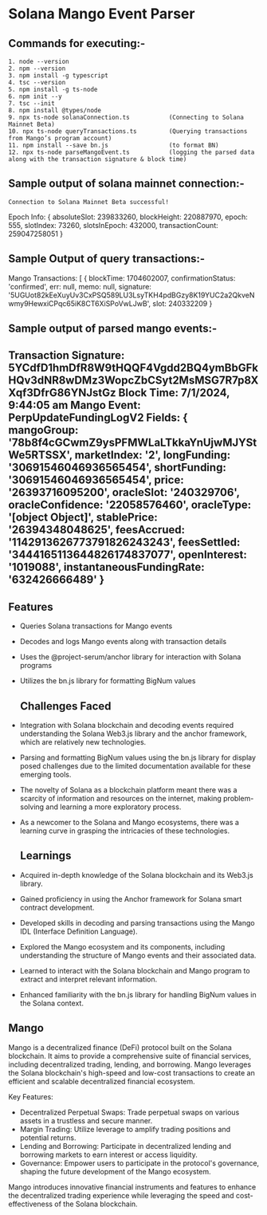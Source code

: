 # Solana Mango Event Parser
## Commands for executing:-
```
1. node --version
2. npm --version
3. npm install -g typescript
4. tsc --version
5. npm install -g ts-node
6. npm init --y
7. tsc --init
8. npm install @types/node
9. npx ts-node solanaConnection.ts           (Connecting to Solana Mainnet Beta)
10. npx ts-node queryTransactions.ts         (Querying transactions from Mango’s program account)
11. npm install --save bn.js                 (to format BN)
12. npx ts-node parseMangoEvent.ts           (logging the parsed data along with the transaction signature & block time)
```


 ##   Sample output of solana mainnet connection:-
    Connection to Solana Mainnet Beta successful!
Epoch Info: {
  absoluteSlot: 239833260,
  blockHeight: 220887970,
  epoch: 555,
  slotIndex: 73260,
  slotsInEpoch: 432000,
  transactionCount: 259047258051
}

## Sample Output of query transactions:-
Mango Transactions: [
  {
    blockTime: 1704602007,
    confirmationStatus: 'confirmed',
    err: null,
    memo: null,
    signature: '5UGUot82kEeXuyUv3CxPSQ589LU3LsyTKH4pdBGzy8K19YUC2a2QkveNwmy9HewxiCPqc65iK8CT6XiSPoVwLJwB',
    slot: 240332209
  }

  ## Sample output of  parsed mango events:-
  Transaction Signature: 5YCdfD1hmDfR8W9tHQQF4Vgdd2BQ4ymBbGFkHQv3dNR8wDMz3WopcZbCSyt2MsMSG7R7p8XXqf3DfrG86YNJstGz
Block Time: 7/1/2024, 9:44:05 am
Mango Event: PerpUpdateFundingLogV2
Fields: {
  mangoGroup: '78b8f4cGCwmZ9ysPFMWLaLTkkaYnUjwMJYStWe5RTSSX',
  marketIndex: '2',
  longFunding: '30691546046936565454',
  shortFunding: '30691546046936565454',
  price: '26393716095200',
  oracleSlot: '240329706',
  oracleConfidence: '22058576460',
  oracleType: '[object Object]',
  stablePrice: '26394348048625',
  feesAccrued: '1142913626773791826243243',
  feesSettled: '3444165113644826174837077',
  openInterest: '1019088',
  instantaneousFundingRate: '632426666489'
}
-----------------------------

## Features

- Queries Solana transactions for Mango events
- Decodes and logs Mango events along with transaction details
- Uses the @project-serum/anchor library for interaction with Solana programs
- Utilizes the bn.js library for formatting BigNum values

  ## Challenges Faced

- Integration with Solana blockchain and decoding events required understanding the Solana Web3.js library and the anchor framework, which are relatively new technologies.
- Parsing and formatting BigNum values using the bn.js library for display posed challenges due to the limited documentation available for these emerging tools.
- The novelty of Solana as a blockchain platform meant there was a scarcity of information and resources on the internet, making problem-solving and learning a more exploratory process.
- As a newcomer to the Solana and Mango ecosystems, there was a learning curve in grasping the intricacies of these technologies.

  ## Learnings

- Acquired in-depth knowledge of the Solana blockchain and its Web3.js library.
- Gained proficiency in using the Anchor framework for Solana smart contract development.
- Developed skills in decoding and parsing transactions using the Mango IDL (Interface Definition Language).
- Explored the Mango ecosystem and its components, including understanding the structure of Mango events and their associated data.
- Learned to interact with the Solana blockchain and Mango program to extract and interpret relevant information.
- Enhanced familiarity with the bn.js library for handling BigNum values in the Solana context.

## Mango

Mango is a decentralized finance (DeFi) protocol built on the Solana blockchain. It aims to provide a comprehensive suite of financial services, including decentralized trading, lending, and borrowing. Mango leverages the Solana blockchain's high-speed and low-cost transactions to create an efficient and scalable decentralized financial ecosystem.

Key Features:
- Decentralized Perpetual Swaps: Trade perpetual swaps on various assets in a trustless and secure manner.
- Margin Trading: Utilize leverage to amplify trading positions and potential returns.
- Lending and Borrowing: Participate in decentralized lending and borrowing markets to earn interest or access liquidity.
- Governance: Empower users to participate in the protocol's governance, shaping the future development of the Mango ecosystem.

Mango introduces innovative financial instruments and features to enhance the decentralized trading experience while leveraging the speed and cost-effectiveness of the Solana blockchain.




    
